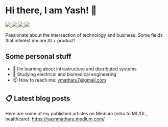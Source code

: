 # Hi there, I am Yash! 👋

<a href="https://www.linkedin.com/in/yashmatharu/">
  <img src="https://img.shields.io/badge/LinkedIn-0077B5?style=for-the-badge&logo=linkedin&logoColor=white">
</a>
<a href="https://yashmatharu.medium.com/">
  <img src="https://img.shields.io/badge/Medium-12100E?style=for-the-badge&logo=medium&logoColor=white">
</a>
<a href="http://www.yashmatharu.com/">
  <img src="https://img.shields.io/badge/Google_chrome-4285F4?style=for-the-badge&logo=Google-chrome&logoColor=white">
</a>
<a href="https://www.kaggle.com/yashmatharu">
  <img src="https://img.shields.io/badge/Kaggle-20BEFF?style=for-the-badge&logo=Kaggle&logoColor=white">
</a>

Passionate about the intersection of technology and business. Some fields that interest me are AI + product!

## Some personal stuff
- 🌱  I’m learning about infrastructure and distributed systems
- 🏫  Studying electrical and biomedical engineering
- 📫  How to reach me: ymatharu7@gmail.com

## 📋 Latest blog posts
Here are some of my published articles on Medium (intro to ML/DL, healthcare): https://yashmatharu.medium.com/
